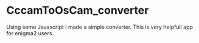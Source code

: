 # CccamToOsCam_converter
Using some Javascript I made a simple converter. This is very helpfull app for enigma2 users.   
